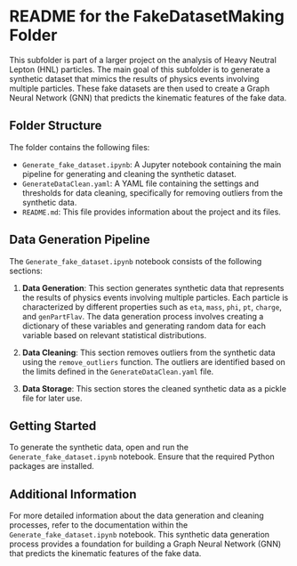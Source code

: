 # README for the FakeDatasetMaking Folder

This subfolder is part of a larger project on the analysis of Heavy Neutral Lepton (HNL) particles. The main goal of this subfolder is to generate a synthetic dataset that mimics the results of physics events involving multiple particles. These fake datasets are then used to create a Graph Neural Network (GNN) that predicts the kinematic features of the fake data.

## Folder Structure

The folder contains the following files:

- `Generate_fake_dataset.ipynb`: A Jupyter notebook containing the main pipeline for generating and cleaning the synthetic dataset.
- `GenerateDataClean.yaml`: A YAML file containing the settings and thresholds for data cleaning, specifically for removing outliers from the synthetic data.
- `README.md`: This file provides information about the project and its files.

## Data Generation Pipeline

The `Generate_fake_dataset.ipynb` notebook consists of the following sections:

1. **Data Generation**: This section generates synthetic data that represents the results of physics events involving multiple particles. Each particle is characterized by different properties such as `eta`, `mass`, `phi`, `pt`, `charge`, and `genPartFlav`. The data generation process involves creating a dictionary of these variables and generating random data for each variable based on relevant statistical distributions.

2. **Data Cleaning**: This section removes outliers from the synthetic data using the `remove_outliers` function. The outliers are identified based on the limits defined in the `GenerateDataClean.yaml` file.

3. **Data Storage**: This section stores the cleaned synthetic data as a pickle file for later use.

## Getting Started

To generate the synthetic data, open and run the `Generate_fake_dataset.ipynb` notebook. Ensure that the required Python packages are installed.

## Additional Information

For more detailed information about the data generation and cleaning processes, refer to the documentation within the `Generate_fake_dataset.ipynb` notebook. This synthetic data generation process provides a foundation for building a Graph Neural Network (GNN) that predicts the kinematic features of the fake data.
